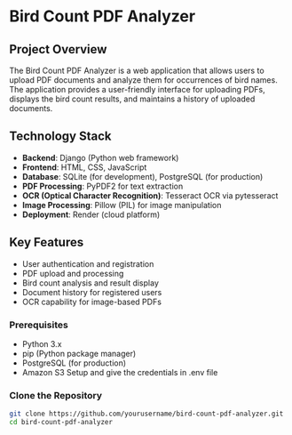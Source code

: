 # Bird Count PDF Analyzer

## Project Overview

The Bird Count PDF Analyzer is a web application that allows users to upload PDF documents and analyze them for occurrences of bird names. The application provides a user-friendly interface for uploading PDFs, displays the bird count results, 
and maintains a history of uploaded documents.

## Technology Stack

- **Backend**: Django (Python web framework)
- **Frontend**: HTML, CSS, JavaScript
- **Database**: SQLite (for development), PostgreSQL (for production)
- **PDF Processing**: PyPDF2 for text extraction
- **OCR (Optical Character Recognition)**: Tesseract OCR via pytesseract
- **Image Processing**: Pillow (PIL) for image manipulation
- **Deployment**: Render (cloud platform)

## Key Features

- User authentication and registration
- PDF upload and processing
- Bird count analysis and result display
- Document history for registered users
- OCR capability for image-based PDFs


### Prerequisites

- Python 3.x
- pip (Python package manager)
- PostgreSQL (for production)
- Amazon S3 Setup and give the credentials in .env file

### Clone the Repository

```bash
git clone https://github.com/yourusername/bird-count-pdf-analyzer.git
cd bird-count-pdf-analyzer
